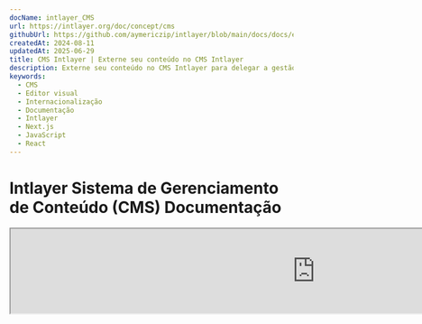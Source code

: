 ```yaml
---
docName: intlayer_CMS
url: https://intlayer.org/doc/concept/cms
githubUrl: https://github.com/aymericzip/intlayer/blob/main/docs/docs/en/intlayer_CMS.md
createdAt: 2024-08-11
updatedAt: 2025-06-29
title: CMS Intlayer | Externe seu conteúdo no CMS Intlayer
description: Externe seu conteúdo no CMS Intlayer para delegar a gestão do seu conteúdo ao seu time.
keywords:
  - CMS
  - Editor visual
  - Internacionalização
  - Documentação
  - Intlayer
  - Next.js
  - JavaScript
  - React
---
```


# Intlayer Sistema de Gerenciamento de Conteúdo (CMS) Documentação

<iframe title="Visual Editor + CMS for Your Web App: Intlayer Explained" class="m-auto aspect-[16/9] w-full overflow-hidden rounded-lg border-0" allow="autoplay; gyroscope;" loading="lazy" width="1080" height="auto" src="https://www.youtube.com/embed/UDDTnirwi_4?autoplay=0&amp;origin=http://intlayer.org&amp;controls=0&amp;rel=1"/>

O Intlayer CMS é um aplicativo que permite externalizar o conteúdo de um projeto Intlayer.

Para isso, o Intlayer introduz o conceito de 'dicionários distantes'.

![Interface do Intlayer CMS](https://github.com/aymericzip/intlayer/blob/main/docs/assets/CMS.png)

## Entendendo os dicionários distantes

O Intlayer faz uma distinção entre dicionários 'locais' e 'distantes'.

- Um dicionário 'local' é um dicionário declarado no seu projeto Intlayer. Como o arquivo de declaração de um botão ou sua barra de navegação. Externalizar seu conteúdo não faz sentido neste caso, pois este conteúdo não deve mudar frequentemente.

- Um dicionário 'distante' é um dicionário gerenciado através do Intlayer CMS. Ele pode ser útil para permitir que sua equipe gerencie seu conteúdo diretamente no site e também tem como objetivo usar recursos de teste A/B e otimização automática de SEO.

## Editor visual vs CMS

O [Editor Visual Intlayer](https://github.com/aymericzip/intlayer/blob/main/docs/docs/pt/intlayer_visual_editor.md) é uma ferramenta que permite gerenciar seu conteúdo em um editor visual para dicionários locais. Uma vez feita uma alteração, o conteúdo será substituído na base de código. Isso significa que o aplicativo será reconstruído e a página será recarregada para exibir o novo conteúdo.

Em contraste, o Intlayer CMS é uma ferramenta que permite gerenciar seu conteúdo em um editor visual para dicionários distantes. Uma vez feita uma alteração, o conteúdo **não** impactará sua base de código. E o site exibirá automaticamente o conteúdo alterado.

## Integração

Para mais detalhes sobre como instalar o pacote, veja a seção relevante abaixo:

### Integração com Next.js

Para integração com Next.js, consulte o [guia de configuração](https://github.com/aymericzip/intlayer/blob/main/docs/docs/pt/intlayer_with_nextjs_15.md).

### Integração com Create React App

Para integração com Create React App, consulte o [guia de configuração](https://github.com/aymericzip/intlayer/blob/main/docs/docs/pt/intlayer_with_create_react_app.md).

### Integração com Vite + React

Para integração com Vite + React, consulte o [guia de configuração](https://github.com/aymericzip/intlayer/blob/main/docs/docs/pt/intlayer_with_vite+react.md).

## Configuração

No arquivo de configuração do Intlayer, você pode personalizar as configurações do CMS:

```typescript fileName="intlayer.config.ts" codeFormat="typescript"
import type { IntlayerConfig } from "intlayer";

const config: IntlayerConfig = {
  // ... outras configurações
  editor: {
    /**
     * Obrigatório
     *
     * A URL do aplicativo.
     * Esta é a URL direcionada pelo editor visual.
     */
    applicationURL: process.env.INTLAYER_APPLICATION_URL,

    /**
     * Obrigatório
     *
     * O ID do cliente e o segredo do cliente são necessários para habilitar o editor.
     * Eles permitem identificar o usuário que está editando o conteúdo.
     * Eles podem ser obtidos criando um novo cliente no Intlayer Dashboard - Projetos (https://intlayer.org/dashboard/projects).
     * clientId: process.env.INTLAYER_CLIENT_ID,
     * clientSecret: process.env.INTLAYER_CLIENT_SECRET,
     */
    clientId: process.env.INTLAYER_CLIENT_ID,
    clientSecret: process.env.INTLAYER_CLIENT_SECRET,

    /**
     * Opcional
     *
     * Caso você esteja hospedando o Intlayer CMS, pode definir a URL do CMS.
     *
     * A URL do Intlayer CMS.
     * Por padrão, está definido como https://intlayer.org
     */
    cmsURL: process.env.INTLAYER_CMS_URL,

    /**
     * Opcional
     *
     * Caso você esteja hospedando o Intlayer CMS, pode definir a URL do backend.
     *
     * A URL do backend do Intlayer CMS.
     * Por padrão, está definido como https://back.intlayer.org
     */
    backendURL: process.env.INTLAYER_BACKEND_URL,
  },
};

export default config;
```

```javascript fileName="intlayer.config.mjs" codeFormat="esm"
/** @type {import('intlayer').IntlayerConfig} */
const config = {
  // ... outras configurações
  editor: {
    /**
     * Obrigatório
     *
     * A URL do aplicativo.
     * Esta é a URL direcionada pelo editor visual.
     */
    applicationURL: process.env.INTLAYER_APPLICATION_URL,

    /**
     * Obrigatório
     *
     * O ID do cliente e o segredo do cliente são necessários para habilitar o editor.
     * Eles permitem identificar o usuário que está editando o conteúdo.
     * Eles podem ser obtidos criando um novo cliente no Intlayer Dashboard - Projetos (https://intlayer.org/dashboard/projects).
     * clientId: process.env.INTLAYER_CLIENT_ID,
     * clientSecret: process.env.INTLAYER_CLIENT_SECRET,
     */
    clientId: process.env.INTLAYER_CLIENT_ID,
    clientSecret: process.env.INTLAYER_CLIENT_SECRET,

    /**
     * Opcional
     *
     * Caso você esteja hospedando o Intlayer CMS, pode definir a URL do CMS.
     *
     * A URL do Intlayer CMS.
     * Por padrão, está definido como https://intlayer.org
     */
    cmsURL: process.env.INTLAYER_CMS_URL,

    /**
     * Opcional
     *
     * Caso você esteja hospedando o Intlayer CMS, pode definir a URL do backend.
     *
     * A URL do backend do Intlayer CMS.
     * Por padrão, está definido como https://back.intlayer.org
     */
    backendURL: process.env.INTLAYER_BACKEND_URL,
  },
};

export default config;
```

```javascript fileName="intlayer.config.cjs" codeFormat="commonjs"
/** @type {import('intlayer').IntlayerConfig} */
const config = {
  // ... outras configurações
  editor: {
    /**
     * Obrigatório
     *
     * A URL do aplicativo.
     * Esta é a URL direcionada pelo editor visual.
     */
    applicationURL: process.env.INTLAYER_APPLICATION_URL,

    /**
     * Obrigatório
     *
     * O ID do cliente e o segredo do cliente são necessários para habilitar o editor.
     * Eles permitem identificar o usuário que está editando o conteúdo.
     * Eles podem ser obtidos criando um novo cliente no Intlayer Dashboard - Projetos (https://intlayer.org/dashboard/projects).
     * clientId: process.env.INTLAYER_CLIENT_ID,
     * clientSecret: process.env.INTLAYER_CLIENT_SECRET,
     */
    clientId: process.env.INTLAYER_CLIENT_ID,
    clientSecret: process.env.INTLAYER_CLIENT_SECRET,

    /**
     * Opcional
     *
     * Caso você esteja hospedando o Intlayer CMS, pode definir a URL do CMS.
     *
     * A URL do Intlayer CMS.
     * Por padrão, está definido como https://intlayer.org
    /**
     * Opcional
     *
     * Caso você esteja hospedando o Intlayer CMS, pode definir a URL do backend.
     *
     * A URL do backend do Intlayer CMS.
     * Por padrão, está definido como https://back.intlayer.org
     */
    backendURL: process.env.INTLAYER_BACKEND_URL,
  },
};

module.exports = config;
```

> Se você não tiver um ID de cliente e um segredo de cliente, pode obtê-los criando um novo cliente no [Intlayer Dashboard - Projetos](https://intlayer.org/dashboard/projects).

> Para ver todos os parâmetros disponíveis, consulte a [documentação de configuração](https://github.com/aymericzip/intlayer/blob/main/docs/docs/pt/configuration.md).

## Usando o CMS

### Enviar sua configuração

Para configurar o Intlayer CMS, você pode usar os comandos do [intlayer CLI](https://github.com/aymericzip/intlayer/tree/main/docs/pt/intlayer_cli.md).

```bash
npx intlayer config push
```

> Se você usar variáveis de ambiente no arquivo `intlayer.config.ts`, pode especificar o ambiente desejado usando o argumento `--env`:

```bash
npx intlayer config push --env production
```

Este comando carrega sua configuração para o Intlayer CMS.

### Enviar um dicionário

Para transformar seus dicionários locais em um dicionário remoto, você pode usar os comandos do [intlayer CLI](https://github.com/aymericzip/intlayer/tree/main/docs/pt/intlayer_cli.md).

```bash
npx intlayer dictionary push -d my-first-dictionary-key
```

> Se você usar variáveis de ambiente no arquivo `intlayer.config.ts`, pode especificar o ambiente desejado usando o argumento `--env`:

```bash
npx intlayer dictionary push -d my-first-dictionary-key --env production
```

Este comando carrega seus dicionários de conteúdo iniciais, tornando-os disponíveis para busca assíncrona e edição através da plataforma Intlayer.

### Editar o dicionário

Então, você poderá ver e gerenciar seu dicionário no [Intlayer CMS](https://intlayer.org/dashboard/content).

## Hot reloading

O Intlayer CMS é capaz de recarregar os dicionários automaticamente quando uma alteração é detectada.

Sem o hot reloading, será necessário um novo build do aplicativo para exibir o novo conteúdo.
Ao ativar a configuração [`hotReload`](https://intlayer.org/doc/concept/configuration#editor-configuration), o aplicativo substituirá automaticamente o conteúdo atualizado quando ele for detectado.

```typescript fileName="intlayer.config.ts" codeFormat="typescript"
import type { IntlayerConfig } from "intlayer";

const config: IntlayerConfig = {
  // ... outras configurações
  editor: {
    // ... outras configurações

    /**
     * Indica se o aplicativo deve recarregar automaticamente as configurações de localidade quando uma alteração for detectada.
     * Por exemplo, quando um novo dicionário é adicionado ou atualizado, o aplicativo atualizará o conteúdo exibido na página.
     *
     * Como o hot reloading requer uma conexão contínua com o servidor, ele está disponível apenas para clientes do plano `enterprise`.
     *
     * Padrão: false
     */
    hotReload: true,
  },
};

export default config;
```

```javascript fileName="intlayer.config.mjs" codeFormat="esm"
/** @type {import('intlayer').IntlayerConfig} */
const config = {
  // ... outras configurações
  editor: {
    // ... outras configurações

    /**
     * Indica se o aplicativo deve recarregar automaticamente as configurações de localidade quando uma alteração for detectada.
     * Por exemplo, quando um novo dicionário é adicionado ou atualizado, o aplicativo atualizará o conteúdo exibido na página.
     *
     * Como o hot reloading requer uma conexão contínua com o servidor, ele está disponível apenas para clientes do plano `enterprise`.
     *
     * Padrão: false
     */
    hotReload: true,
  },
};

export default config;
```

```javascript fileName="intlayer.config.cjs" codeFormat="commonjs"
/** @type {import('intlayer').IntlayerConfig} */
const config = {
  // ... outras configurações
  editor: {
    // ... outras configurações

    /**
     * Indica se o aplicativo deve recarregar automaticamente as configurações de localidade quando uma alteração for detectada.
     * Por exemplo, quando um novo dicionário é adicionado ou atualizado, o aplicativo atualizará o conteúdo exibido na página.
     *
     * Como o hot reloading requer uma conexão contínua com o servidor, ele está disponível apenas para clientes do plano `enterprise`.
     *
     * Padrão: false
     */
    hotReload: true,
  },
};

module.exports = config;
```

O hot reloading substitui o conteúdo tanto no lado do servidor quanto no lado do cliente.

- No lado do servidor, você deve garantir que o processo do aplicativo tenha acesso de gravação ao diretório `.intlayer/dictionaries`.
- No lado do cliente, o hot reloading permite que o aplicativo recarregue o conteúdo no navegador, sem a necessidade de recarregar a página. No entanto, este recurso está disponível apenas para componentes clientes.
  > Como o hot reloading requer uma conexão contínua com o servidor usando um `EventListener`, ele está disponível apenas para clientes do plano `enterprise`.

## Depuração

Se você encontrar problemas com o CMS, verifique o seguinte:

- O aplicativo está em execução.

- As configurações do [`editor`](https://intlayer.org/doc/concept/configuration#editor-configuration) estão corretamente definidas no arquivo de configuração do Intlayer.

  - Campos obrigatórios:
    - A URL do aplicativo deve corresponder à que você definiu na configuração do editor (`applicationURL`).
    - A URL do CMS

- Certifique-se de que a configuração do projeto foi enviada para o Intlayer CMS.
- O editor visual usa um iframe para exibir seu site. Certifique-se de que a Política de Segurança de Conteúdo (CSP) do seu site permita a URL do CMS como `frame-ancestors` ('https://intlayer.org' por padrão). Verifique o console do editor para quaisquer erros.

## Histórico do Documento

- 5.5.10 - 2025-06-29: Histórico inicial
